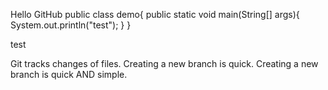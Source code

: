 Hello GitHub
public class demo{
	public static void main(String[] args){
	System.out.println("test");
	}
}

test

Git tracks changes of files.
Creating a new branch is quick.
Creating a new branch is quick AND simple.
